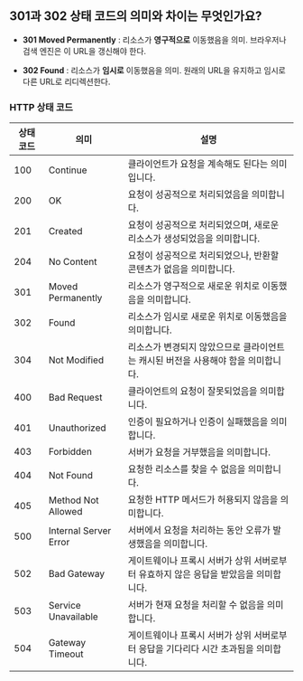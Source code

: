 ## 301과 302 상태 코드의 의미와 차이는 무엇인가요?

- **301 Moved Permanently** : 리소스가 **영구적으로** 이동했음을 의미. 브라우저나 검색 엔진은 이 URL을 갱신해야 한다.

- **302 Found** : 리소스가 **임시로** 이동했음을 의미. 원래의 URL을 유지하고 임시로 다른 URL로 리디렉션한다.

### HTTP 상태 코드

| 상태 코드 | 의미                  | 설명                                                                                 |
| --------- | --------------------- | ------------------------------------------------------------------------------------ |
| 100       | Continue              | 클라이언트가 요청을 계속해도 된다는 의미입니다.                                      |
| 200       | OK                    | 요청이 성공적으로 처리되었음을 의미합니다.                                           |
| 201       | Created               | 요청이 성공적으로 처리되었으며, 새로운 리소스가 생성되었음을 의미합니다.             |
| 204       | No Content            | 요청이 성공적으로 처리되었으나, 반환할 콘텐츠가 없음을 의미합니다.                   |
| 301       | Moved Permanently     | 리소스가 영구적으로 새로운 위치로 이동했음을 의미합니다.                             |
| 302       | Found                 | 리소스가 임시로 새로운 위치로 이동했음을 의미합니다.                                 |
| 304       | Not Modified          | 리소스가 변경되지 않았으므로 클라이언트는 캐시된 버전을 사용해야 함을 의미합니다.    |
| 400       | Bad Request           | 클라이언트의 요청이 잘못되었음을 의미합니다.                                         |
| 401       | Unauthorized          | 인증이 필요하거나 인증이 실패했음을 의미합니다.                                      |
| 403       | Forbidden             | 서버가 요청을 거부했음을 의미합니다.                                                 |
| 404       | Not Found             | 요청한 리소스를 찾을 수 없음을 의미합니다.                                           |
| 405       | Method Not Allowed    | 요청한 HTTP 메서드가 허용되지 않음을 의미합니다.                                     |
| 500       | Internal Server Error | 서버에서 요청을 처리하는 동안 오류가 발생했음을 의미합니다.                          |
| 502       | Bad Gateway           | 게이트웨이나 프록시 서버가 상위 서버로부터 유효하지 않은 응답을 받았음을 의미합니다. |
| 503       | Service Unavailable   | 서버가 현재 요청을 처리할 수 없음을 의미합니다.                                      |
| 504       | Gateway Timeout       | 게이트웨이나 프록시 서버가 상위 서버로부터 응답을 기다리다 시간 초과됨을 의미합니다. |
